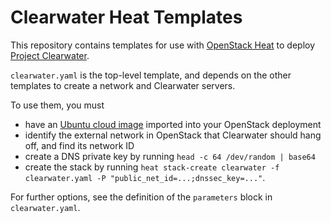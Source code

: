 # Clearwater Heat Templates

This repository contains templates for use with [OpenStack Heat](https://wiki.openstack.org/wiki/Heat) to deploy [Project Clearwater](http://www.projectclearwater.org).

`clearwater.yaml` is the top-level template, and depends on the other templates to create a network and Clearwater servers.

To use them, you must

-   have an [Ubuntu cloud image](http://cloud-images.ubuntu.com/) imported into your OpenStack deployment
-   identify the external network in OpenStack that Clearwater should hang off, and find its network ID
-   create a DNS private key by running `head -c 64 /dev/random | base64`
-   create the stack by running `heat stack-create clearwater -f clearwater.yaml -P "public_net_id=...;dnssec_key=..."`.

For further options, see the definition of the `parameters` block in `clearwater.yaml`.
